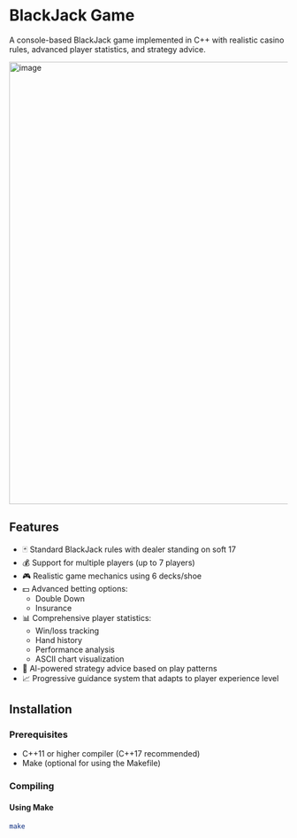 # BlackJack Game

A console-based BlackJack game implemented in C++ with realistic casino rules, advanced player statistics, and strategy advice.

<img width="799" alt="image" src="https://github.com/user-attachments/assets/9c3d3ef0-8fd9-4cdb-be85-579bb79aea34" />
<!-- Add your screenshot here -->

## Features

- 🃏 Standard BlackJack rules with dealer standing on soft 17
- 💰 Support for multiple players (up to 7 players)
- 🎮 Realistic game mechanics using 6 decks/shoe
- 💵 Advanced betting options:
  - Double Down
  - Insurance
- 📊 Comprehensive player statistics:
  - Win/loss tracking
  - Hand history
  - Performance analysis
  - ASCII chart visualization
- 🧠 AI-powered strategy advice based on play patterns
- 📈 Progressive guidance system that adapts to player experience level

## Installation

### Prerequisites
- C++11 or higher compiler (C++17 recommended)
- Make (optional for using the Makefile)

### Compiling

#### Using Make
```bash
make
